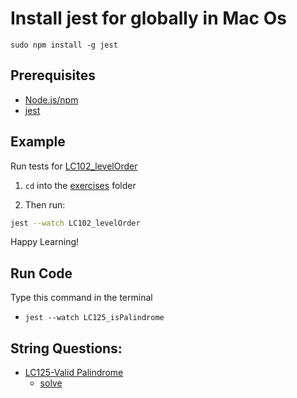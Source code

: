 # Install jest for globally in Mac Os 

`sudo npm install -g jest`



## Prerequisites
* [Node.js/npm](https://nodejs.org/en/)
* [jest](https://www.npmjs.com/package/jest)

## Example
Run tests for [LC102_levelOrder](exercises/LC102_levelOrder)

1) `cd` into the [exercises](exercises) folder

2) Then run:
```bash
jest --watch LC102_levelOrder
```


Happy Learning!
## Run Code 

Type this command in the terminal
- `jest --watch LC125_isPalindrome `


## String Questions:

- [LC125-Valid Palindrome](https://leetcode.com/problems/valid-palindrome/description/)
    - [solve](https://github.com/bappasahabapi/Level-1-ProblemSet-div-3-/tree/main/LeetCode_JS_Classic/exercises/LC125_isPalindrome)
